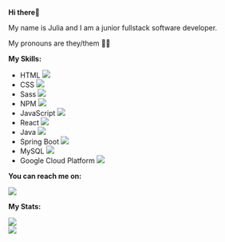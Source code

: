 **Hi there👋** 

<p>My name is Julia and I am a junior fullstack software developer.

<p>My pronouns are they/them 🏳️‍🌈 </p>



**My Skills:**

- HTML            <span align="center"><img src="https://img.shields.io/badge/HTML5-E34F26?style=for-the-badge&logo=html5&logoColor=white" /></span>
- CSS <span align="center"><img src="https://img.shields.io/badge/CSS3-1572B6?style=for-the-badge&logo=css3&logoColor=white" /></span>
- Sass <span align="center"><img src="https://img.shields.io/badge/Sass-CC6699?style=for-the-badge&logo=sass&logoColor=white" /></span>
- NPM <span align="center"><img src="https://img.shields.io/badge/npm-CB3837?style=for-the-badge&logo=npm&logoColor=white" /></span>
- JavaScript <span align="center"><img src="https://img.shields.io/badge/JavaScript-323330?style=for-the-badge&logo=javascript&logoColor=F7DF1E" /></span>
- React <span align="center"><img src="https://img.shields.io/badge/React-20232A?style=for-the-badge&logo=react&logoColor=61DAFB" /></span>
- Java <span align="center"><img src="https://img.shields.io/badge/Java-ED8B00?style=for-the-badge&logo=java&logoColor=white" /></span>
- Spring Boot <span align="center"><img src="https://img.shields.io/badge/Spring_Boot-F2F4F9?style=for-the-badge&logo=spring-boot" /></span>
- MySQL <span align="center"><img src="https://img.shields.io/badge/MySQL-005C84?style=for-the-badge&logo=mysql&logoColor=white" /></span>
- Google Cloud Platform <span align="center"><img src="https://img.shields.io/badge/Google_Cloud-4285F4?style=for-the-badge&logo=google-cloud&logoColor=white" /></span>

 **You can reach me on:**

<a href="https://www.linkedin.com/in/julia-banerjee-0a40511b0/" target="blank"><img align="center" src="https://img.shields.io/badge/LinkedIn-0077B5?style=for-the-badge&logo=linkedin&logoColor=white" /></a>
   
   **My Stats:**
   
 <span><img src="https://github-readme-stats.vercel.app/api/top-langs/?username=juliabanerjee" img align="center"/></span>   
 <span><img src="https://github-readme-stats.vercel.app/api?username=juliabanerjee" img align="center"/> </span>   

